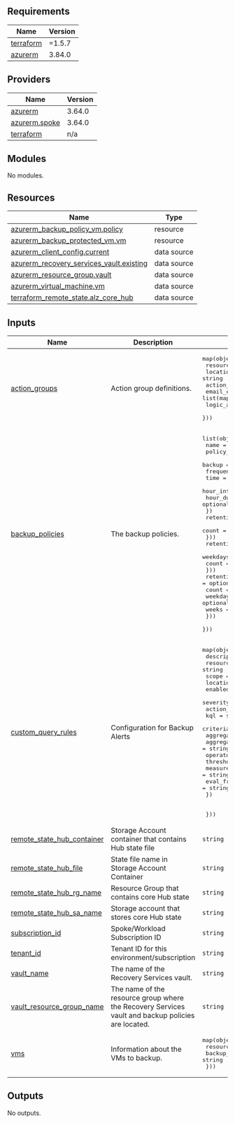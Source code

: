 <!-- BEGIN_TF_DOCS -->

## Requirements

| Name                                                                     | Version |
| ------------------------------------------------------------------------ | ------- |
| <a name="requirement_terraform"></a> [terraform](#requirement_terraform) | =1.5.7  |
| <a name="requirement_azurerm"></a> [azurerm](#requirement_azurerm)       | 3.84.0  |

## Providers

| Name                                                                           | Version |
| ------------------------------------------------------------------------------ | ------- |
| <a name="provider_azurerm"></a> [azurerm](#provider_azurerm)                   | 3.64.0  |
| <a name="provider_azurerm.spoke"></a> [azurerm.spoke](#provider_azurerm.spoke) | 3.64.0  |
| <a name="provider_terraform"></a> [terraform](#provider_terraform)             | n/a     |

## Modules

No modules.

## Resources

| Name                                                                                                                                                   | Type        |
| ------------------------------------------------------------------------------------------------------------------------------------------------------ | ----------- |
| [azurerm_backup_policy_vm.policy](https://registry.terraform.io/providers/hashicorp/azurerm/3.84.0/docs/resources/backup_policy_vm)                    | resource    |
| [azurerm_backup_protected_vm.vm](https://registry.terraform.io/providers/hashicorp/azurerm/3.84.0/docs/resources/backup_protected_vm)                  | resource    |
| [azurerm_client_config.current](https://registry.terraform.io/providers/hashicorp/azurerm/3.84.0/docs/data-sources/client_config)                      | data source |
| [azurerm_recovery_services_vault.existing](https://registry.terraform.io/providers/hashicorp/azurerm/3.84.0/docs/data-sources/recovery_services_vault) | data source |
| [azurerm_resource_group.vault](https://registry.terraform.io/providers/hashicorp/azurerm/3.84.0/docs/data-sources/resource_group)                      | data source |
| [azurerm_virtual_machine.vm](https://registry.terraform.io/providers/hashicorp/azurerm/3.84.0/docs/data-sources/virtual_machine)                       | data source |
| [terraform_remote_state.alz_core_hub](https://registry.terraform.io/providers/hashicorp/terraform/latest/docs/data-sources/remote_state)               | data source |

## Inputs

| Name                                                                                                            | Description                                                                                       | Type                                                                                                                                                                                                                                                                                                                                                                                                                                                                                                                                         | Default | Required |
| --------------------------------------------------------------------------------------------------------------- | ------------------------------------------------------------------------------------------------- | -------------------------------------------------------------------------------------------------------------------------------------------------------------------------------------------------------------------------------------------------------------------------------------------------------------------------------------------------------------------------------------------------------------------------------------------------------------------------------------------------------------------------------------------- | ------- | :------: |
| <a name="input_action_groups"></a> [action_groups](#input_action_groups)                                        | Action group definitions.                                                                         | <pre>map(object({<br> resource_group = string<br> location = string<br> action_group_name = string<br> email_config = list(map(string))<br> logic_app_config = list(map(string))<br> }))</pre>                                                                                                                                                                                                                                                                                                                                               | `null`  |    no    |
| <a name="input_backup_policies"></a> [backup_policies](#input_backup_policies)                                  | The backup policies.                                                                              | <pre>list(object({<br> name = string<br> policy_type = string<br> backup = object({<br> frequency = string<br> time = string<br> hour_interval = optional(string)<br> hour_duration = optional(string)<br> })<br> retention_daily = optional(object({<br> count = number<br> }))<br> retention_weekly = optional(object({<br> weekdays = list(string)<br> count = number<br> }))<br> retention_monthly = optional(object({<br> count = number<br> weekdays = optional(list(string))<br> weeks = optional(list(string))<br> }))<br> }))</pre> | n/a     |   yes    |
| <a name="input_custom_query_rules"></a> [custom_query_rules](#input_custom_query_rules)                         | Configuration for Backup Alerts                                                                   | <pre>map(object({<br> description = string<br> resource_group = string<br> scope = string<br> location = string<br> enabled = bool<br> severity = number<br> action_group = string<br> kql = string<br> criteria = object({<br> aggregation = string<br> aggregation_granularity = string<br> operator = string<br> threshold = number<br> measure_column = string # not usually needed for "count" aggregation<br> eval_frequency = string<br> })<br><br><br> }))</pre>                                                                     | `null`  |    no    |
| <a name="input_remote_state_hub_container"></a> [remote_state_hub_container](#input_remote_state_hub_container) | Storage Account container that contains Hub state file                                            | `string`                                                                                                                                                                                                                                                                                                                                                                                                                                                                                                                                     | n/a     |   yes    |
| <a name="input_remote_state_hub_file"></a> [remote_state_hub_file](#input_remote_state_hub_file)                | State file name in Storage Account Container                                                      | `string`                                                                                                                                                                                                                                                                                                                                                                                                                                                                                                                                     | n/a     |   yes    |
| <a name="input_remote_state_hub_rg_name"></a> [remote_state_hub_rg_name](#input_remote_state_hub_rg_name)       | Resource Group that contains core Hub state                                                       | `string`                                                                                                                                                                                                                                                                                                                                                                                                                                                                                                                                     | n/a     |   yes    |
| <a name="input_remote_state_hub_sa_name"></a> [remote_state_hub_sa_name](#input_remote_state_hub_sa_name)       | Storage account that stores core Hub state                                                        | `string`                                                                                                                                                                                                                                                                                                                                                                                                                                                                                                                                     | n/a     |   yes    |
| <a name="input_subscription_id"></a> [subscription_id](#input_subscription_id)                                  | Spoke/Workload Subscription ID                                                                    | `string`                                                                                                                                                                                                                                                                                                                                                                                                                                                                                                                                     | n/a     |   yes    |
| <a name="input_tenant_id"></a> [tenant_id](#input_tenant_id)                                                    | Tenant ID for this environment/subscription                                                       | `string`                                                                                                                                                                                                                                                                                                                                                                                                                                                                                                                                     | n/a     |   yes    |
| <a name="input_vault_name"></a> [vault_name](#input_vault_name)                                                 | The name of the Recovery Services vault.                                                          | `string`                                                                                                                                                                                                                                                                                                                                                                                                                                                                                                                                     | n/a     |   yes    |
| <a name="input_vault_resource_group_name"></a> [vault_resource_group_name](#input_vault_resource_group_name)    | The name of the resource group where the Recovery Services vault and backup policies are located. | `string`                                                                                                                                                                                                                                                                                                                                                                                                                                                                                                                                     | n/a     |   yes    |
| <a name="input_vms"></a> [vms](#input_vms)                                                                      | Information about the VMs to backup.                                                              | <pre>map(object({<br> resource_group = string<br> backup_policy = string<br> }))</pre>                                                                                                                                                                                                                                                                                                                                                                                                                                                       | n/a     |   yes    |

## Outputs

No outputs.

<!-- END_TF_DOCS -->

